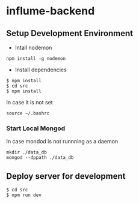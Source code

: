 # influme-backend

## Setup Development Environment

* Intall nodemon

```
npm install -g nodemon
```

* Install dependencies

```
$ npm install
$ cd src
$ npm install

```



In case it is not set

```
source ~/.bashrc
```

### Start Local Mongod

In case mondod is not runnning as a daemon

```
mkdir ./data_db
mongod --dppath ./data_db
```
## Deploy server for development

```
$ cd src
$ npm run dev
```


